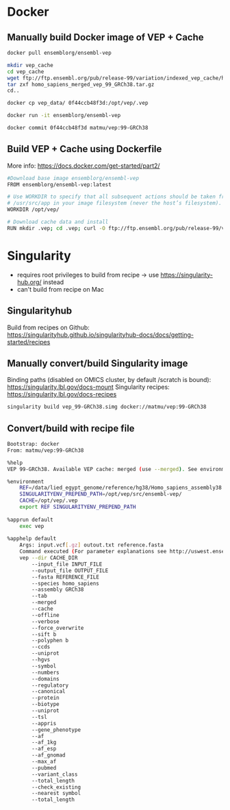 # Docker

## Manually build Docker image of VEP + Cache

```bash
docker pull ensemblorg/ensembl-vep

mkdir vep_cache
cd vep_cache
wget ftp://ftp.ensembl.org/pub/release-99/variation/indexed_vep_cache/homo_sapiens_merged_vep_99_GRCh38.tar.gz
tar zxf homo_sapiens_merged_vep_99_GRCh38.tar.gz
cd..

docker cp vep_data/ 0f44ccb48f3d:/opt/vep/.vep

docker run -it ensemblorg/ensembl-vep

docker commit 0f44ccb48f3d matmu/vep:99-GRCh38
```

## Build VEP + Cache using Dockerfile

More info: https://docs.docker.com/get-started/part2/

```bash
#Download base image ensemblorg/ensembl-vep
FROM ensemblorg/ensembl-vep:latest

# Use WORKDIR to specify that all subsequent actions should be taken from the directory 
# /usr/src/app in your image filesystem (never the host’s filesystem).
WORKDIR /opt/vep/

# Download cache data and install
RUN mkdir .vep; cd .vep; curl -O ftp://ftp.ensembl.org/pub/release-99/variation/vep/homo_sapiens_vep_99_GRCh38.tar.gz && tar xzf homo_sapiens_vep_99_GRCh38.tar.gz && rm homo_sapiens_vep_99_GRCh38.tar.gz
```

# Singularity
* requires root privileges to build from recipe -> use https://singularity-hub.org/ instead
* can't build from recipe on Mac

## Singularityhub
Build from recipes on Github: https://singularityhub.github.io/singularityhub-docs/docs/getting-started/recipes

## Manually convert/build Singularity image

Binding paths (disabled on OMICS cluster, by default /scratch is bound): https://singularity.lbl.gov/docs-mount
Singularity recipes: https://singularity.lbl.gov/docs-recipes

```bash
singularity build vep_99-GRCh38.simg docker://matmu/vep:99-GRCh38
```


## Convert/build with recipe file

```bash
Bootstrap: docker
From: matmu/vep:99-GRCh38

%help
VEP 99-GRCh38. Available VEP cache: merged (use --merged). See environment variables (env) for file locations.

%environment
    REF=/data/lied_egypt_genome/reference/hg38/Homo_sapiens_assembly38.fasta
    SINGULARITYENV_PREPEND_PATH=/opt/vep/src/ensembl-vep/
    CACHE=/opt/vep/.vep
    export REF SINGULARITYENV_PREPEND_PATH
    
%apprun default
    exec vep 
    
%apphelp default
    Args: input.vcf[.gz] outout.txt reference.fasta
    Command executed (For parameter explanations see http://uswest.ensembl.org/info/docs/tools/vep/script/vep_options.html) :
    vep --dir CACHE_DIR 
        --input_file INPUT_FILE 
        --output_file OUTPUT_FILE 
        --fasta REFERENCE_FILE 
        --species homo_sapiens 
        --assembly GRCh38 
        --tab 
        --merged
        --cache
        --offline
        --verbose
        --force_overwrite
        --sift b
        --polyphen b
        --ccds
        --uniprot
        --hgvs
        --symbol
        --numbers
        --domains
        --regulatory
        --canonical
        --protein
        --biotype
        --uniprot
        --tsl
        --appris
        --gene_phenotype
        --af
        --af_1kg
        --af_esp
        --af_gnomad
        --max_af
        --pubmed
        --variant_class 
        --total_length
        --check_existing
        --nearest symbol
        --total_length
```
